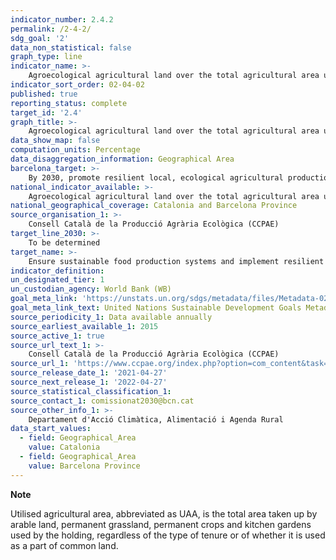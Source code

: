 ```yaml
---
indicator_number: 2.4.2
permalink: /2-4-2/
sdg_goal: '2'
data_non_statistical: false
graph_type: line
indicator_name: >-
    Agroecological agricultural land over the total agricultural area used
indicator_sort_order: 02-04-02
published: true
reporting_status: complete
target_id: '2.4'
graph_title: >-
    Agroecological agricultural land over the total agricultural area used
data_show_map: false
computation_units: Percentage 
data_disaggregation_information: Geographical Area
barcelona_target: >-
    By 2030, promote resilient local, ecological agricultural production through the retail and wholesale commercial network and promote the adoption of the Planetary Health Diet
national_indicator_available: >-
    Agroecological agricultural land over the total agricultural area used
national_geographical_coverage: Catalonia and Barcelona Province
source_organisation_1: >-
    Consell Català de la Producció Agrària Ecològica (CCPAE)
target_line_2030: >-
    To be determined
target_name: >-
    Ensure sustainable food production systems and implement resilient agricultural practices that increase productivity and production, help to maintain ecosystems, and strengthen capacity for adaptation to climate change, extreme weather, droughts, flooding and other disasters while also progressively improving land and soil quality
indicator_definition:
un_designated_tier: 1
un_custodian_agency: World Bank (WB)
goal_meta_link: 'https://unstats.un.org/sdgs/metadata/files/Metadata-02-04-01.pdf'
goal_meta_link_text: United Nations Sustainable Development Goals Metadata (pdf 894kB)
source_periodicity_1: Data available annually
source_earliest_available_1: 2015
source_active_1: true
source_url_text_1: >-
    Consell Català de la Producció Agrària Ecològica (CCPAE)
source_url_1: 'https://www.ccpae.org/index.php?option=com_content&task=view&id=400&Itemid=232&lang=ca_ES'
source_release_date_1: '2021-04-27'
source_next_release_1: '2022-04-27'
source_statistical_classification_1: 
source_contact_1: comissionat2030@bcn.cat
source_other_info_1: >-
    Departament d'Acció Climàtica, Alimentació i Agenda Rural
data_start_values:
  - field: Geographical_Area
    value: Catalonia
  - field: Geographical_Area
    value: Barcelona Province
---
```

**Note**

Utilised agricultural area, abbreviated as UAA, is the total area taken up by arable land, permanent grassland, permanent crops and kitchen gardens used by the holding, regardless of the type of tenure or of whether it is used as a part of common land.
